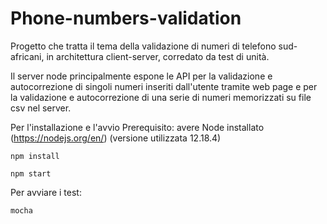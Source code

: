 # Phone-numbers-validation

Progetto che tratta il tema della validazione di numeri di telefono sud-africani, in architettura client-server, corredato da test di unità.

Il server node principalmente espone le API per la validazione e autocorrezione di singoli numeri inseriti dall'utente tramite web page e per la validazione e autocorrezione di una serie di numeri memorizzati su file csv nel server.


Per l'installazione e l'avvio
Prerequisito: avere Node installato (https://nodejs.org/en/) (versione utilizzata 12.18.4)
```
npm install
```

```
npm start
```

Per avviare i test:

```
mocha
```
